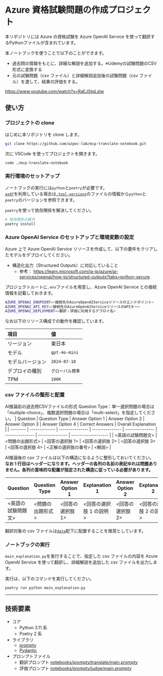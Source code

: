 # Azure 資格試験問題の作成プロジェクト

本リポジトリには Azure の資格試験を Azure OpenAI Service を使って翻訳するPythonファイルが含まれています。

本ノートブックを使うことで以下のことができます。

- 過去問の情報をもとに、詳細な解説を追加する。※Udemyの試験問題のCSV形式に変換する
- 元の試験問題（csv ファイル）と詳細解説追加後の試験問題（csv ファイル）を渡して、結果の評価をする。

https://www.youtube.com/watch?v=RaEJStqLsIw

## 使い方

### プロジェクトの clone

はじめに本リポジトリを clone します。

```sh
git clone https://github.com/azpoc-lab/mcp-translate-notebook.git
```

次に VSCode を使ってプロジェクトを開きます。

```sh
code ./mcp-translate-notebook
```

### 実行環境のセットアップ

ノートブックの実行には`python`と`poetry`が必要です。  
[`asdf`](https://asdf-vm.com/)を利用している場合は[`.tool-versions`](./.tool-versions)のファイルの情報から`python`と`poetry`のバージョンを参照できます。

`poetry`を使って依存関係を解決してください。

```sh
# 依存関係の解決
poetry install
```

### Azure OpenAI Service のセットアップと環境変数の設定

Azure 上で Azure OpenAI Service リソースを作成して、以下の要件をクリアしたモデルをデプロイしてください。

- 構造化出力（Structured Outputs）に対応していること
  - 参考： https://learn.microsoft.com/ja-jp/azure/ai-services/openai/how-to/structured-outputs?tabs=python-secure

プロジェクトルートに`.env`ファイルを用意し、Azure OpenAI Service との接続情報を記載しておきます。

```sh
AZURE_OPENAI_ENDPOINT=<接続先のAzureOpenAIServiceリソースのエンドポイント>
AZURE_OPENAI_API_KEY=<接続先のAzureOpenAIServiceリソースのAPIキー>
AZURE_OPENAI_DEPLOYMENT=<翻訳・評価に利用するデプロイ名>
```

なお以下のリソース構成での動作を確認しています。

| 項目             | 値               |
| :--------------- | :--------------- |
| リージョン       | 東日本           |
| モデル           | `gpt-4o-mini`    |
| モデルバージョン | `2024-07-18`     |
| デプロイの種別   | `グローバル標準` |
| TPM              | `100K`           |

### csv ファイルの整形と配置

AI推論前の過去問CSVファイルの形式
Question Type：単一選択問題の場合は「multiple-choice」、複数選択問題の場合は「multi-select」を指定してください。
| Question | Question Type | Answer Option 1 | Answer Option 2 | Answer Option 3 | Answer Option 4 | Correct Answers | Overall Explanation |
| -------- | ------------- | --------------- | --------------- | --------------- | --------------- | --------------- | ------------------- |
| <英語の試験問題文> | <問題の出題形式> | <回答の選択肢 1> | <回答の選択肢 2> | <回答の選択肢 3> | <回答の選択肢 4> | <正解の選択肢の番号> | <解説> |

AI推論後の csv ファイルは以下の構造になるように整形しておいてください。  
**なお 1 行目はヘッダーになります。ヘッダーの各列の名前の表記ゆれは問題ありません。各列の意味的な配置が指定された構造に従っている必要があります。**

| Question           | Question Type    | Answer Option 1  | Explanation 1            | Answer Option 2  | Explanation 2           | Answer Option 3  | Explanation 3            | Answer Option 4   | Explanation 4            | Answer Option 5  | Explanation 5           | Answer Option 6  | Explanation 6           | Correct Answers      | Overall Explanation | Domain           |
| ------------------ | ---------------- | ---------------- | ------------------------ | ---------------- | ----------------------- | ---------------- | ------------------------ | ----------------- | ------------------------ | ---------------- | ----------------------- | ---------------- | ----------------------- | -------------------- | ------------------- | ---------------- |
| <英語の試験問題文> | <問題の出題形式> | <回答の選択肢 1> | <回答の選択肢 1 の説明>  | <回答の選択肢 2> | <回答の選択肢 2 の説明> | <回答の選択肢 3> | <回答の選択肢 3 の説明>  | <回答の選択肢 4>  | <回答の選択肢 4 の説明>  | <回答の選択肢 5> | <回答の選択肢 5 の説明> | <回答の選択肢 6> | <回答の選択肢 6 の説明> | <正解の選択肢の番号> | <解説>              | <問題の出題分野> |

翻訳対象の csv ファイルは[`data`](./data/.keep)配下に配置することを推奨としています。

### ノートブックの実行

`main_explanation.py`を実行することで、指定した csv ファイルの内容を Azure OpenAI Service を使って翻訳し、詳細解説を追加した csv ファイルを出力します。

実行は、以下のコマンドを実行してください。

```sh
poetry run python main_explanation.py
```

---

## 技術要素

- コア
  - Python 3.11 系
  - Poetry 2 系
- ライブラリ
  - [prompty](https://github.com/microsoft/prompty)
  - [Pydantic](https://docs.pydantic.dev/latest/)
- プロンプトファイル
  - 翻訳プロンプト [notebooks/prompty/translate/main.prompty](./notebooks/prompty/translate/main.prompty)
  - 評価プロンプト [notebooks/prompty/judge/main.prompty](./notebooks/prompty/judge/main.prompty)
